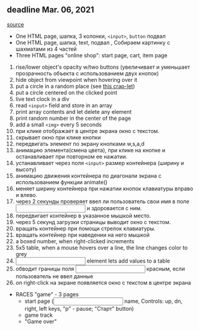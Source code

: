 ## deadline Mar. 06, 2021
[source](https://docs.google.com/document/d/1VUNyqu8sM-GYreq7jM8Bns4srtrPYUSi)

* One HTML page, шапка, 3 колонки, `<input>`, `button` подвал
* One HTML page, шапка, text, подвал <a>, Собираем картинку с шахматами из 4 частей
* Three HTML pages "online shop": start page, cart, item page
1. rise/lower object's opacity w/two buttons (увеличивает и уменьшает прозрачность объекта с использованием двух кнопок)
1. hide object from viewpoint when hovering over it
1. put a circle in a random place (see [this crap-let](https://www.html5canvastutorials.com/tutorials/html5-canvas-circles/))
1. put a circle centered on the clicked point
1. live text clock in a div
1. read `<input>` field and store in an array
1. print array contents and let delete any element
1. print random number in the center of the page
1. add a small `<img>` every 5 seconds
1. при клике отображает в центре экрана окно с текстом.
1. скрывает окно при клике кнопки
1. передвигать элемент по экрану кнопками w,s,a,d
1. анимацию элемента(смена цвета), при клике на кнопке и останавливает при повторном ее нажатии.
1. устанавливает через поля `<input>` размер контейнера (ширину и высоту)
1. анимацию движения контейнера по диагонали экрана с использованием функции animate()
1. меняет ширину контейнера при нажатии кнопок клавиатуры вправо и влево.
1. через 2 секунды проверяет ввел ли пользователь свои имя в поле <input> и здоровается с ним.
1. передвигает контейнер в указанное мышкой место.
1. через 5 секунд загрузки страницы выводит окно с текстом.
1. вращать контейнер при помощи стрелок клавиатуры.
1. вращать контейнер при наведении на него мышкой
1. a boxed number, when right-clicked increments
1. 5x5 table, when a mouse hovers over a line, the line changes color to grey
1. <input> element lets add values to a table
5. обводит границы поля <input> красным, если пользователь не ввел данные
1. on right-click на экране появляется окно с текстом в центре экрана
* RACES "game" - 3 pages
  * start page (<input> name, Controls: up, dn, right, left keys, "p" - pause; "Старт" button)
  * game track
  * "Game over"
